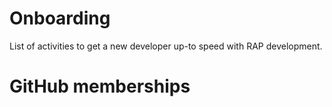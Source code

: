 # Onboarding

List of activities to get a new developer up-to speed with RAP development.

# GitHub memberships

